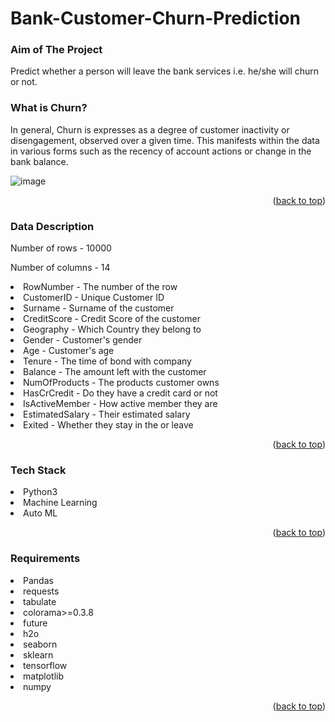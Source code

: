 # Bank-Customer-Churn-Prediction

### Aim of The Project
Predict whether a person will leave the bank services i.e. he/she will churn or not.

<p align="right"></p>


### What is Churn?
In general, Churn is expresses as a degree of customer inactivity or disengagement, observed over a given time. This manifests within the data in various forms such as the recency of account actions or change in the bank balance.

<p align="right"></p>

![image](https://user-images.githubusercontent.com/64835600/150102180-b6030b03-0787-440f-b4a7-8624a5b5b5fd.png)

<p align="right">(<a href="#top">back to top</a>)</p>

### Data Description

Number of rows - 10000

Number of columns - 14

 <li>RowNumber - The number of the row</li>
 <li>CustomerID - Unique Customer ID</li>
 <li>Surname - Surname of the customer</li>
 <li>CreditScore - Credit Score of the customer</li></li>
 <li>Geography - Which Country they belong to</li>
 <li>Gender -  Customer's gender</li>
 <li>Age - Customer's age</li>
 <li>Tenure - The time of bond with company</li>
 <li>Balance - The amount left with the customer</li>
 <li>NumOfProducts - The products customer owns</li>
 <li>HasCrCredit - Do they have a credit card or not</li>
 <li>IsActiveMember - How active member they are</li>
 <li>EstimatedSalary - Their estimated salary</li>
 <li>Exited - Whether they stay in the or leave</li>

<p align="right">(<a href="#top">back to top</a>)</p>



### Tech Stack
<li>Python3</li>
<li>Machine Learning</li>
<li>Auto ML</li>

<p align="right">(<a href="#top">back to top</a>)</p>


### Requirements
<li>Pandas</li>
<li>requests</li>
<li>tabulate</li>
<li>colorama>=0.3.8</li>
<li>future</li>
<li>h2o</li>
<li>seaborn</li>
<li>sklearn</li>
<li>tensorflow</li>
<li>matplotlib</li>
<li>numpy</li>


 
<p align="right">(<a href="#top">back to top</a>)</p>
